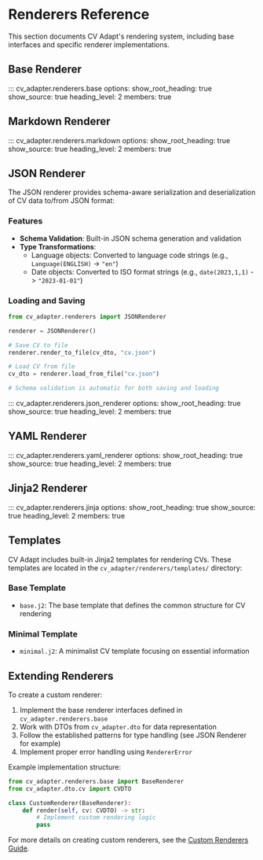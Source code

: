 # Renderers Reference

This section documents CV Adapt's rendering system, including base interfaces and specific renderer implementations.

## Base Renderer

::: cv_adapter.renderers.base
    options:
        show_root_heading: true
        show_source: true
        heading_level: 2
        members: true

## Markdown Renderer

::: cv_adapter.renderers.markdown
    options:
        show_root_heading: true
        show_source: true
        heading_level: 2
        members: true

## JSON Renderer

The JSON renderer provides schema-aware serialization and deserialization of CV data to/from JSON format:

### Features

- **Schema Validation**: Built-in JSON schema generation and validation
- **Type Transformations**:
  - Language objects: Converted to language code strings (e.g., `Language(ENGLISH)` -> `"en"`)
  - Date objects: Converted to ISO format strings (e.g., `date(2023,1,1)` -> `"2023-01-01"`)

### Loading and Saving

```python
from cv_adapter.renderers import JSONRenderer

renderer = JSONRenderer()

# Save CV to file
renderer.render_to_file(cv_dto, "cv.json")

# Load CV from file
cv_dto = renderer.load_from_file("cv.json")

# Schema validation is automatic for both saving and loading
```

::: cv_adapter.renderers.json_renderer
    options:
        show_root_heading: true
        show_source: true
        heading_level: 2
        members: true

## YAML Renderer

::: cv_adapter.renderers.yaml_renderer
    options:
        show_root_heading: true
        show_source: true
        heading_level: 2
        members: true

## Jinja2 Renderer

::: cv_adapter.renderers.jinja
    options:
        show_root_heading: true
        show_source: true
        heading_level: 2
        members: true

## Templates

CV Adapt includes built-in Jinja2 templates for rendering CVs. These templates are located in the `cv_adapter/renderers/templates/` directory:

### Base Template
- `base.j2`: The base template that defines the common structure for CV rendering

### Minimal Template
- `minimal.j2`: A minimalist CV template focusing on essential information

## Extending Renderers

To create a custom renderer:

1. Implement the base renderer interfaces defined in `cv_adapter.renderers.base`
2. Work with DTOs from `cv_adapter.dto` for data representation
3. Follow the established patterns for type handling (see JSON Renderer for example)
4. Implement proper error handling using `RendererError`

Example implementation structure:
```python
from cv_adapter.renderers.base import BaseRenderer
from cv_adapter.dto.cv import CVDTO

class CustomRenderer(BaseRenderer):
    def render(self, cv: CVDTO) -> str:
        # Implement custom rendering logic
        pass
```

For more details on creating custom renderers, see the [Custom Renderers Guide](../../how-to/custom-renderers.md).
